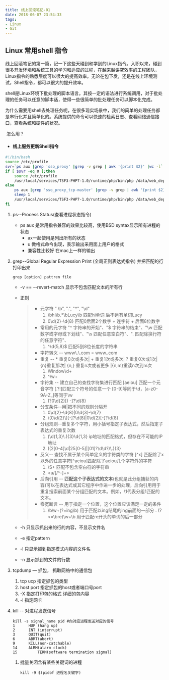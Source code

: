 ```yaml
---
title: 线上回滚笔记-01
date: 2018-06-07 23:54:33
tags: 
- Linux
- Git
---
```


## Linux 常用shell 指令

​	线上回滚笔记的第一篇，记一下这些天碰到和学到的Linux指令。入职以来，碰到很多开发环境和系统工具的学习和适应的过程，在越来越讲究效率的工程团队，Linux指令的熟悉层度可以很大的提高效率。无论在包下发，还是在线上环境测试，Shell指令，都可以很大的提升效率。

​	shell是Linux环境下批处理的脚本语言。其按一定的语法进行系统调用，对于批处理的任务可以任意的脚本话，使得一些很简单的批处理任务可以脚本化完成。

​	为什么需要用shell去处理任务呢，在很多现实场景中，我们的简单的处理任务都是串行化并且简单化的。系统提供的命令可以快速的检索日志、查看网络通信接口，查看系统和硬件的状况。

​	怎么用？

- #### 线上服务更新Shell指令

```sh
#!/bin/bash
source /etc/profile
svr=`ps aux |grep 'sso_proxy' |grep -v grep | awk '{print $2}' |wc -l`
if [ $svr -eq 0 ];then
    source /etc/profile
 	/usr/local/services/TSF3-PHP7-1.0/runtime/php/bin/php /data/web_deployment/svr/tsf2/sso_proxy_tcp/Start.php &
else
    ps aux |grep 'sso_proxy_tcp-master' |grep -v grep | awk '{print $2}' | xargs  kill -15
    sleep 1
    /usr/local/services/TSF3-PHP7-1.0/runtime/php/bin/php /data/web_deployment/svr/tsf2/sso_proxy_tcp/Start.php &
fi
```

1. ps--Process Status(查看进程状态指令)

   - ps aux 是常用指令兼容的效果比较高，使用BSD syntax显示所有进程的状态
     - ax一起使用是列出所有的状态
     - u 做格式命令出现，表示输出采用面上用户的格式 
     - 兼容性比较好 在mac上一样的输出

2. grep--Global Regular Expression Print (全局正则表达式指令) 并把匹配的行打印出来

   ```shell
   grep [option] pattren file
   ```

   - -v  == --revert-match 显示不包含匹配文本的所有行

   - 正则
     > * 元字符 “ \b”, ".", "*", "\d"
     >   1. \bhi\b.*\bLucy\b 匹配hi单词 后不远有单词Lucy
     >   2. 0\d{2}-\d{8} 匹配0后面2个数字 + 连字符 + 后面8位数字
     > * 常用的元字符 "^ 字符串的开始"、"$ 字符串的结束"、"\w 匹配数字或字母或下划线"、"\s 匹配任意空白符"、". 匹配除换行符的任意字符"、 
     >   1. ^\d{5,8}$ 匹配5到8位长度的字符串
     > * 字符转义 --  www\\.\\.com = www..com
     > * 重复 --  * 重复0次或多次| + 重复1次或多次| ?  重复0次或1次|{n}重复那次| {n,} 重复n次或者更多 |{n,m}重读n次到m次
     >   1. Window\d+
     >   2. ^\w+
     > * 字符集 -- 建立自己的查找字符集进行匹配 [aeiou] 匹配一个元音字符 [.?!]匹配三个符号的任意一个 [0-9]等同于\d，[a-z0-9A-Z_]等同于\w
     >   1. \(?0\d{2}[) -]?\d{8} 
     > * 分支条件--用|把不同的规则分隔开
     >   1. 0\d{2}-\d{8}|0\d{3}-\d{7}
     >   2. \\(0\d{2}\\)[-]?\d(8)|0\d{2}[-]?\d{8}
     > * 分组规则--重复多个字符，用小括号指定子表达式，然后指定子表达式的重复次数
     >   1. (\\d{1,3}\\.){3}\d{1,3} ip地址的匹配格式，但存在不可能的IP地址
     >   2. ((2[0-4]\d|25[0-5]|[01]?\d\d?)\\.){3}
     > * 反义-- 查找不属于某个简单定义的字符类的字符 [\^x] 匹配除了x以外的任意字符[\^aeiou]匹配除了aeiou几个字符外的字符
     >   1. \S+ 匹配不包含空白符的字符串 
     >   2. <a/[/^-]+>
     > * 后向引用 -- **匹配这个子表达式的文本**(也就是此分组捕获的内容)可以在表达式或其它程序中作进一步的处理，后向引用用于重复搜索前面某个分组匹配的文本。例如，\1代表分组1匹配的文本。
     > * 零宽断言 -- 用于指定一个位置，这个位置应该满足一定的条件
     >   1. \b\w+(?=ing\b) 用于匹配以ing结尾的ing前面的一部分
     >   	.  (?<=\bre)\w+\b 用于匹配re开头的单词的后一部分	

   - -h 只显示抓出来的行的内容，不显示文件名

   - -e 指定pattern

   - -l  只显示抓到指定模式内容的文件名

   - -n 显示抓到的文件的行数

3. tcpdump — 抓包， 抓取网络中的通信包

     1. tcp ucp 指定抓包的类型
     2. host port 指定抓包的host或者端口号port
     3. -X 指定打印包的格式 详细的包内容
     4. -i  指定网卡

4. kill -- 对进程发送信号

     ```shell
     kill -s signal_name pid #向对应进程发送对应的信号
     1		HUP	(hang up)
     2		INT (interrupt)
     3		QUIT(quit)
     6		ABRT(abort)
     9		KILL(non-catchable)
     14		ALRM(alarm clock)
     15 		TERM(software termination signal)
     ```

     1. 批量关闭含有某些关键词的进程

          `kill -9 $(pidof 进程名关键字)`

  ​	

